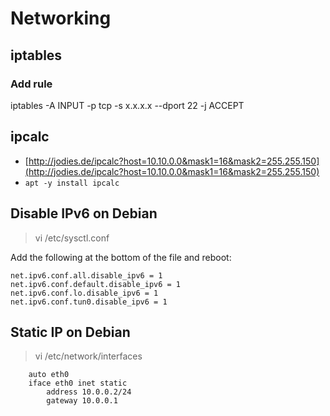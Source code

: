 # Networking

## iptables
### Add rule
iptables -A INPUT -p tcp -s x.x.x.x --dport 22 -j ACCEPT

## ipcalc
* [http://jodies.de/ipcalc?host=10.10.0.0&mask1=16&mask2=255.255.150](http://jodies.de/ipcalc?host=10.10.0.0&mask1=16&mask2=255.255.150)
* ```apt -y install ipcalc```

## Disable IPv6 on Debian
> vi /etc/sysctl.conf
 
Add the following at the bottom of the file and reboot:
```
net.ipv6.conf.all.disable_ipv6 = 1
net.ipv6.conf.default.disable_ipv6 = 1
net.ipv6.conf.lo.disable_ipv6 = 1
net.ipv6.conf.tun0.disable_ipv6 = 1
```

## Static IP on Debian
> vi /etc/network/interfaces

```
    auto eth0
    iface eth0 inet static
        address 10.0.0.2/24
        gateway 10.0.0.1
```
